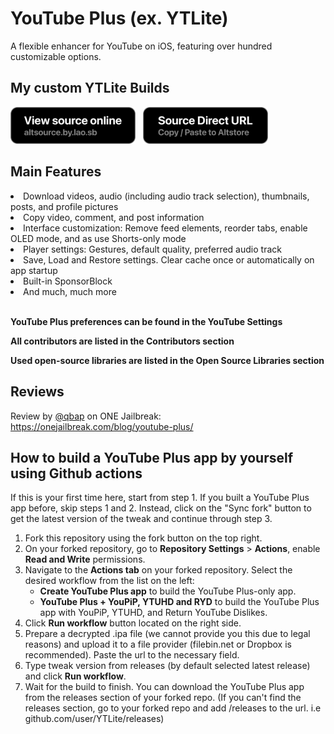 # YouTube Plus (ex. YTLite)
A flexible enhancer for YouTube on iOS, featuring over hundred customizable options.

## My custom YTLite Builds

<a href="https://altsource.by.lao.sb/browse/?source=https%3A%2F%2Fraw.githubusercontent.com%2FCristiandis%2FYTLite-Builds%2Frefs%2Fheads%2Fmain%2Frepo.json"><img src="https://raw.githubusercontent.com/YTLitePlus/Assets/main/Github/Buttons/Altstore/altsource.by.lao.sb.png"
 width="200"></a>
&nbsp;
<a href="https://raw.githubusercontent.com/Cristiandis/YTLite-Builds/refs/heads/main/repo.json"><img src="https://raw.githubusercontent.com/YTLitePlus/Assets/main/Github/Buttons/Altstore/URL.png" width="200"></a>

## Main Features
<li>Download videos, audio (including audio track selection), thumbnails, posts, and profile pictures</li>
<li>Copy video, comment, and post information</li>
<li>Interface customization: Remove feed elements, reorder tabs, enable OLED mode, and as use Shorts-only mode</li>
<li>Player settings: Gestures, default quality, preferred audio track</li>
<li>Save, Load and Restore settings. Clear cache once or automatically on app startup</li>
<li>Built-in SponsorBlock</li>
<li>And much, much more</li>
<br>


**YouTube Plus preferences can be found in the YouTube Settings**

**All contributors are listed in the Contributors section**

**Used open-source libraries are listed in the Open Source Libraries section**


## Reviews
Review by [@qbap](https://github.com/qbap) on ONE Jailbreak: https://onejailbreak.com/blog/youtube-plus/

## How to build a YouTube Plus app by yourself using Github actions

If this is your first time here, start from step 1. If you built a YouTube Plus app before, skip steps 1 and 2. Instead, click on the "Sync fork" button to get the latest version of the tweak and continue through step 3.

1. Fork this repository using the fork button on the top right.
2. On your forked repository, go to **Repository Settings** > **Actions**, enable **Read and Write** permissions.
3. Navigate to the **Actions tab** on your forked repository. Select the desired workflow from the list on the left:
   - **Create YouTube Plus app** to build the YouTube Plus-only app.
   - **YouTube Plus + YouPiP, YTUHD and RYD** to build the YouTube Plus app with YouPiP, YTUHD, and Return YouTube Dislikes.
4. Click **Run workflow** button located on the right side.
5. Prepare a decrypted .ipa file (we cannot provide you this due to legal reasons) and upload it to a file provider (filebin.net or Dropbox is recommended). Paste the url to the necessary field.
6. Type tweak version from releases (by default selected latest release) and click **Run workflow**.
7. Wait for the build to finish. You can download the YouTube Plus app from the releases section of your forked repo. (If you can't find the releases section, go to your forked repo and add /releases to the url. i.e github.com/user/YTLite/releases)
